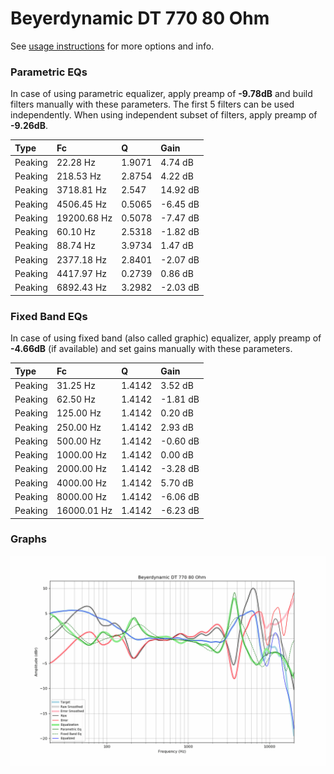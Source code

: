 # Beyerdynamic DT 770 80 Ohm
See [usage instructions](https://github.com/jaakkopasanen/AutoEq#usage) for more options and info.

### Parametric EQs
In case of using parametric equalizer, apply preamp of **-9.78dB** and build filters manually
with these parameters. The first 5 filters can be used independently.
When using independent subset of filters, apply preamp of **-9.26dB**.

| Type    | Fc          |      Q | Gain     |
|:--------|:------------|:-------|:---------|
| Peaking | 22.28 Hz    | 1.9071 | 4.74 dB  |
| Peaking | 218.53 Hz   | 2.8754 | 4.22 dB  |
| Peaking | 3718.81 Hz  | 2.547  | 14.92 dB |
| Peaking | 4506.45 Hz  | 0.5065 | -6.45 dB |
| Peaking | 19200.68 Hz | 0.5078 | -7.47 dB |
| Peaking | 60.10 Hz    | 2.5318 | -1.82 dB |
| Peaking | 88.74 Hz    | 3.9734 | 1.47 dB  |
| Peaking | 2377.18 Hz  | 2.8401 | -2.07 dB |
| Peaking | 4417.97 Hz  | 0.2739 | 0.86 dB  |
| Peaking | 6892.43 Hz  | 3.2982 | -2.03 dB |

### Fixed Band EQs
In case of using fixed band (also called graphic) equalizer, apply preamp of **-4.66dB**
(if available) and set gains manually with these parameters.

| Type    | Fc          |      Q | Gain     |
|:--------|:------------|:-------|:---------|
| Peaking | 31.25 Hz    | 1.4142 | 3.52 dB  |
| Peaking | 62.50 Hz    | 1.4142 | -1.81 dB |
| Peaking | 125.00 Hz   | 1.4142 | 0.20 dB  |
| Peaking | 250.00 Hz   | 1.4142 | 2.93 dB  |
| Peaking | 500.00 Hz   | 1.4142 | -0.60 dB |
| Peaking | 1000.00 Hz  | 1.4142 | 0.00 dB  |
| Peaking | 2000.00 Hz  | 1.4142 | -3.28 dB |
| Peaking | 4000.00 Hz  | 1.4142 | 5.70 dB  |
| Peaking | 8000.00 Hz  | 1.4142 | -6.06 dB |
| Peaking | 16000.01 Hz | 1.4142 | -6.23 dB |

### Graphs
![](./Beyerdynamic%20DT%20770%2080%20Ohm.png)
